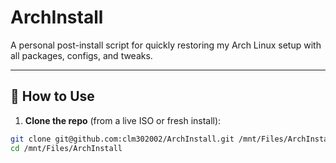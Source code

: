 # ArchInstall

A personal post-install script for quickly restoring my Arch Linux setup with all packages, configs, and tweaks.

---

## 🚀 How to Use

1. **Clone the repo** (from a live ISO or fresh install):
```bash
git clone git@github.com:clm302002/ArchInstall.git /mnt/Files/ArchInstall
cd /mnt/Files/ArchInstall
